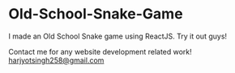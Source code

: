 # Old-School-Snake-Game

I made an Old School Snake game using ReactJS.
Try it out guys!

Contact me for any website development related work!
harjyotsingh258@gmail.com
